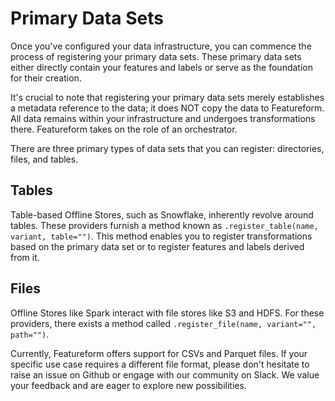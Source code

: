 # Primary Data Sets

Once you've configured your data infrastructure, you can commence the process of registering your primary data sets. These primary data sets either directly contain your features and labels or serve as the foundation for their creation.

It's crucial to note that registering your primary data sets merely establishes a metadata reference to the data; it does NOT copy the data to Featureform. All data remains within your infrastructure and undergoes transformations there. Featureform takes on the role of an orchestrator.

There are three primary types of data sets that you can register: directories, files, and tables.

## Tables

Table-based Offline Stores, such as Snowflake, inherently revolve around tables. These providers furnish a method known as `.register_table(name, variant, table="")`. This method enables you to register transformations based on the primary data set or to register features and labels derived from it.

## Files

Offline Stores like Spark interact with file stores like S3 and HDFS. For these providers, there exists a method called `.register_file(name, variant="", path="")`.

Currently, Featureform offers support for CSVs and Parquet files. If your specific use case requires a different file format, please don't hesitate to raise an issue on Github or engage with our community on Slack. We value your feedback and are eager to explore new possibilities.
